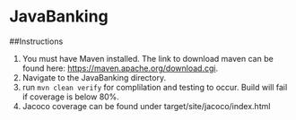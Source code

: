 # JavaBanking
##Instructions
1. You must have Maven installed. The link to download maven can be found here: https://maven.apache.org/download.cgi.
2. Navigate to the JavaBanking directory.
3. run `mvn clean verify` for complilation and testing to occur. Build will fail if coverage is below 80%.
4. Jacoco coverage can be found under target/site/jacoco/index.html
